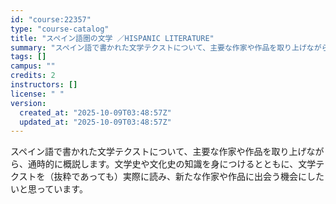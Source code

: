 ```yaml
---
id: "course:22357"
type: "course-catalog"
title: "スペイン語圏の文学 ／HISPANIC LITERATURE"
summary: "スペイン語で書かれた文学テクストについて、主要な作家や作品を取り上げながら、通時的に概説します。文学史や文化史の知識を身につけるとともに、文学テクストを（抜粋であっても）実際に読み、新たな作家や作品に出会う機会にしたいと思っています。"
tags: []
campus: ""
credits: 2
instructors: []
license: " "
version:
  created_at: "2025-10-09T03:48:57Z"
  updated_at: "2025-10-09T03:48:57Z"
---
```


スペイン語で書かれた文学テクストについて、主要な作家や作品を取り上げながら、通時的に概説します。文学史や文化史の知識を身につけるとともに、文学テクストを（抜粋であっても）実際に読み、新たな作家や作品に出会う機会にしたいと思っています。
